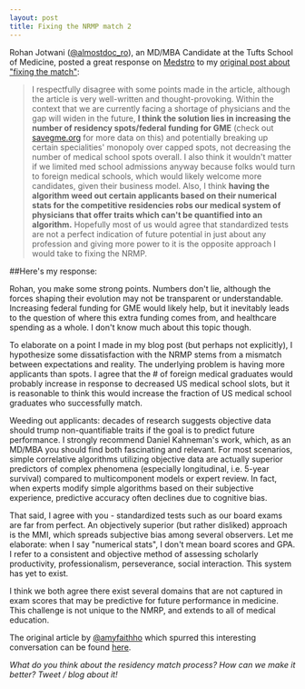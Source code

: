 ```yaml
---
layout: post
title: Fixing the NRMP match 2
---
```


Rohan Jotwani (<a href="https://twitter.com/almostdoc_ro" target="_blank">@almostdoc_ro</a>), an MD/MBA Candidate at the Tufts School of Medicine, posted a great response on [Medstro](https://medstro.com/posts/808) to my [original post about "fixing the match"](http://erikreinertsen.github.io/2014/05/fixingthematch.html):

>I respectfully disagree with some points made in the article, although the article is very well-written and thought-provoking. Within the context that we are currently facing a shortage of physicians and the gap will widen in the future, **I think the solution lies in increasing the number of residency spots/federal funding for GME** (check out [savegme.org](savegme.org) for more data on this) and potentially breaking up certain specialities' monopoly over capped spots, not decreasing the number of medical school spots overall. I also think it wouldn't matter if we limited med school admissions anyway because folks would turn to foreign medical schools, which would likely welcome more candidates, given their business model. Also, I think **having the algorithm weed out certain applicants based on their numerical stats for the competitive residencies robs our medical system of physicians that offer traits which can't be quantified into an algorithm.** Hopefully most of us would agree that standardized tests are not a perfect indication of future potential in just about any profession and giving more power to it is the opposite approach I would take to fixing the NRMP.

##Here's my response:

Rohan, you make some strong points. Numbers don't lie, although the forces shaping their evolution may not be transparent or understandable. Increasing federal funding for GME would likely help, but it inevitably leads to the question of where this extra funding comes from, and healthcare spending as a whole. I don't know much about this topic though.

To elaborate on a point I made in my blog post (but perhaps not explicitly), I hypothesize some dissatisfaction with the NRMP stems from a mismatch between expectations and reality. The underlying problem is having more applicants than spots. I agree that the # of foreign medical graduates would probably increase in response to decreased US medical school slots, but it is reasonable to think this would increase the fraction of US medical school graduates who successfully match.

Weeding out applicants: decades of research suggests objective data should trump non-quantifiable traits if the goal is to predict future performance. I strongly recommend Daniel Kahneman's work, which, as an MD/MBA you should find both fascinating and relevant. For most scenarios, simple correlative algorithms utilizing objective data are actually superior predictors of complex phenomena (especially longitudinal, i.e. 5-year survival) compared to multicomponent models or expert review. In fact, when experts modify simple algorithms based on their subjective experience, predictive accuracy often declines due to cognitive bias.

That said, I agree with you - standardized tests such as our board exams are far from perfect. An objectively superior (but rather disliked) approach is the MMI, which spreads subjective bias among several observers. Let me elaborate: when I say "numerical stats", I don't mean board scores and GPA. I refer to a consistent and objective method of assessing scholarly productivity, professionalism, perseverance, social interaction. This system has yet to exist.

I think we both agree there exist several domains that are not captured in exam scores that may be predictive for future performance in medicine. This challenge is not unique to the NMRP, and extends to all of medical education.

The original article by <a href="https://twitter.com/amyfaithho" target="_blank">@amyfaithho</a> which spurred this interesting conversation can be found [here](http://www.forbes.com/sites/theapothecary/2014/04/15/how-a-nobel-economist-ruined-the-residency-matching-system-for-newly-minted-m-d-s/).

*What do you think about the residency match process? How can we make it better? Tweet / blog about it!*